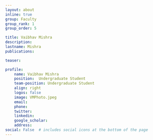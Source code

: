 ```yaml
---
layout: about
inline: true
group: Faculty
group_rank: 1
group_order: 5

title: Vaibhav Mishra
description:  
lastname: Mishra
publications:  

teaser:

profile:
    name: Vaibhav Mishra
    position:  Undergraduate Student
    team-position: Undergraduate Student
    align: right
    logos: false
    image: VMPhoto.jpeg
    email:
    phone:  
    twitter:
    linkedin:
    google_scholar:
    address:
social: False  # includes social icons at the bottom of the page        
---
```

